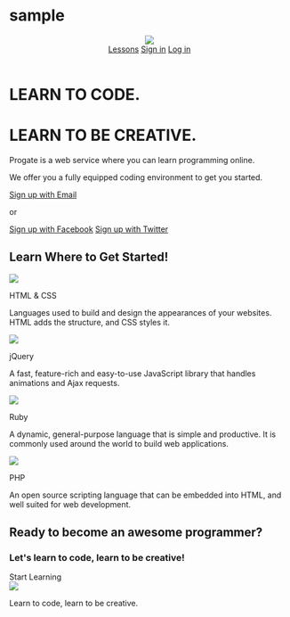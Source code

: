 # sample
<!DOCTYPE html>
<html>
<head>
  <meta charset="utf-8">
  <meta name="viewport" content="width=device-width, initial-scale=1.0">
  <title>Progate</title>
  <link href="https://maxcdn.bootstrapcdn.com/font-awesome/4.7.0/css/font-awesome.min.css" rel="stylesheet" integrity="sha384-wvfXpqpZZVQGK6TAh5PVlGOfQNHSoD2xbE+QkPxCAFlNEevoEH3Sl0sibVcOQVnN" crossorigin="anonymous">
  <link rel="stylesheet" type="text/css" href="stylesheet.css">
  <link rel="stylesheet" type="text/css" href="responsive.css">
  <link rel="shortcut icon" href="favicon.ico" >
  <!--     ┬ ┬┌─┐  ┌─┐┬─┐┌─┐        -->
  <!--     │││├┤   ├─┤├┬┘├┤         -->
  <!--     └┴┘└─┘  ┴ ┴┴└─└─┘        -->
  <!--     ╔═╗╦═╗╔═╗╔═╗╔═╗╔╦╗╔═╗    -->
  <!--     ╠═╝╠╦╝║ ║║ ╦╠═╣ ║ ║╣     -->
  <!--     ╩  ╩╚═╚═╝╚═╝╩ ╩ ╩ ╚═╝    -->
</head>
<body>
    <header>
      <div class="container">
        <div class="header-left">
          <img class="logo" src="https://prog-8.com/images/html/advanced/main_logo.png">
        </div>
        <span class="fa fa-bars menu-icon"></span>
        <div class="header-right">
          <a href="#">Lessons</a>
          <a href="#">Sign in</a>
          <a href="#" class="login">Log in</a>
        </div>
      </div>
    </header>
    <div class="top-wrapper">
      <div class="container">
        <h1>LEARN TO CODE.</h1>
        <h1>LEARN TO BE CREATIVE.</h1>
        <p>Progate is a web service where you can learn programming online.</p>
        <p>We offer you a fully equipped coding environment to get you started.</p>
        <div class="btn-wrapper">
          <a href="#" class="btn signup">Sign up with Email</a>
          <p>or</p>
          <a href="#" class="btn facebook"><span class="fa fa-facebook"></span>Sign up with Facebook</a>
          <a href="#" class="btn twitter"><span class="fa fa-twitter"></span>Sign up with Twitter</a>
        </div>
      </div>
    </div>
    <div class="lesson-wrapper">
      <div class="container">
        <div class="heading">
          <h2>Learn Where to Get Started!</h2>
        </div>
        <div class="lessons">
          <div class="lesson">
            <div class="lesson-icon">
              <img src="https://prog-8.com/images/html/advanced/html.png">
              <p>HTML & CSS</p>
            </div>
            <p class="text-contents">Languages used to build and design the appearances of your websites. HTML adds the structure, and CSS styles it.</p>
          </div>
          <div class="lesson">
            <div class="lesson-icon">
              <img src="https://prog-8.com/images/html/advanced/jQuery.png">
              <p>jQuery</p>
            </div>
            <p class="text-contents">A fast, feature-rich and easy-to-use JavaScript library that handles animations and Ajax requests.</p>
          </div>
          <div class="lesson">
            <div class="lesson-icon">
              <img src="https://prog-8.com/images/html/advanced/ruby.png">
              <p>Ruby</p>
            </div>
            <p class="text-contents">A dynamic, general-purpose language that is simple and productive. It is commonly used around the world to build web applications.</p>
          </div>
          <div class="lesson">
            <div class="lesson-icon">
              <img src="https://prog-8.com/images/html/advanced/php.png">
              <p>PHP</p>
            </div>
            <p class="text-contents">An open source scripting language that can be embedded into HTML, and well suited for web development.</p>
          </div>
          <div class="clear"></div>
        </div>
      </div>
    </div>
    <div class="message-wrapper">
      <div class="container">
        <div class="heading">
          <h2>Ready to become an awesome programmer?</h2>
          <h3>Let's learn to code, learn to be creative!</h3>
        </div>
        <span class="btn message">Start Learning</span>
      </div>
    </div>
    <footer>
      <div class="container">
        <img src="https://prog-8.com/images/html/advanced/footer_logo.png">
        <p>Learn to code, learn to be creative.</p>
      </div>
    </footer>
  </body>
</html>
